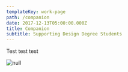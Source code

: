 ```yaml
---
templateKey: work-page
path: /companion
date: 2017-12-13T05:00:00.000Z
title: Companion
subtitle: Supporting Design Degree Students
---
```

Test test test

<!-- \\\\\\\\\\\[Case Study](./casestudy.pdf) -->

![null](/img/compainion_thumbnail.png)
